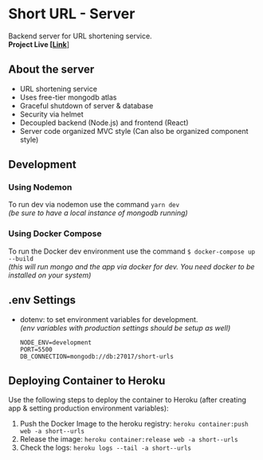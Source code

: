# Short URL - Server

Backend server for URL shortening service.\
**Project Live [[Link](https://urls-short.netlify.app/)**]

## About the server

- URL shortening service
- Uses free-tier mongodb atlas
- Graceful shutdown of server & database
- Security via helmet
- Decoupled backend (Node.js) and frontend (React)
- Server code organized MVC style (Can also be organized component style)

## Development

### Using Nodemon

To run dev via nodemon use the command `yarn dev`\
*(be sure to have a local instance of mongodb running)*

### Using Docker Compose

To run the Docker dev environment use the command `$ docker-compose up --build`\
*(this will run mongo and the app via docker for dev. You need docker to be installed on your system)*

## .env Settings

- dotenv: to set environment variables for development.\
  *(env variables with production settings should be setup as well)*

  ```.env
  NODE_ENV=development
  PORT=5500
  DB_CONNECTION=mongodb://db:27017/short-urls
  ```

## Deploying Container to Heroku

Use the following steps to deploy the container to Heroku (after creating app & setting production environment variables):

1. Push the Docker Image to the heroku registry: `heroku container:push web -a short--urls`
2. Release the image: `heroku container:release web -a short--urls`
3. Check the logs: `heroku logs --tail -a short--urls`

